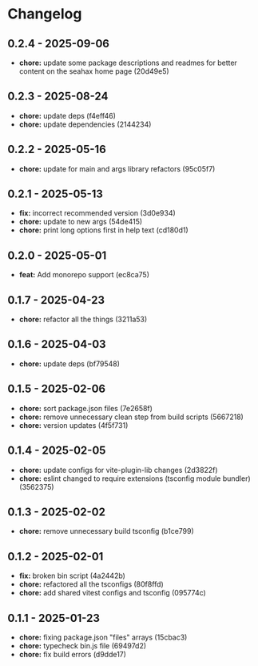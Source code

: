 # Changelog

## 0.2.4 - 2025-09-06

- __chore:__ update some package descriptions and readmes for better content on the seahax home page (20d49e5)

## 0.2.3 - 2025-08-24

- __chore:__ update deps (f4eff46)
- __chore:__ update dependencies (2144234)

## 0.2.2 - 2025-05-16

- __chore:__ update for main and args library refactors (95c05f7)

## 0.2.1 - 2025-05-13

- __fix:__ incorrect recommended version (3d0e934)
- __chore:__ update to new args (54de415)
- __chore:__ print long options first in help text (cd180d1)

## 0.2.0 - 2025-05-01

- __feat:__ Add monorepo support (ec8ca75)

## 0.1.7 - 2025-04-23

- __chore:__ refactor all the things (3211a53)

## 0.1.6 - 2025-04-03

- __chore:__ update deps (bf79548)

## 0.1.5 - 2025-02-06

- __chore:__ sort package.json files (7e2658f)
- __chore:__ remove unnecessary clean step from build scripts (5667218)
- __chore:__ version updates (4f5f731)

## 0.1.4 - 2025-02-05

- __chore:__ update configs for vite-plugin-lib changes (2d3822f)
- __chore:__ eslint changed to require extensions (tsconfig module bundler) (3562375)

## 0.1.3 - 2025-02-02

- __chore:__ remove unnecessary build tsconfig (b1ce799)

## 0.1.2 - 2025-02-01

- __fix:__ broken bin script (4a2442b)
- __chore:__ refactored all the tsconfigs (80f8ffd)
- __chore:__ add shared vitest configs and tsconfig (095774c)

## 0.1.1 - 2025-01-23

- __chore:__ fixing package.json "files" arrays (15cbac3)
- __chore:__ typecheck bin.js file (69497d2)
- __chore:__ fix build errors (d9dde17)
